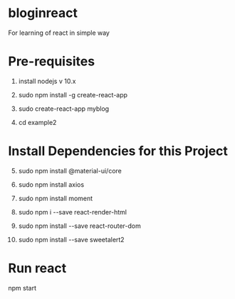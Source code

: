 # bloginreact

For learning of react in simple way

# Pre-requisites

1. install nodejs v 10.x

2. sudo npm install -g create-react-app

3. sudo create-react-app myblog

4. cd example2

# Install Dependencies for this Project

5. sudo npm install @material-ui/core

6. sudo npm install axios

7. sudo npm install moment

8. sudo npm i --save react-render-html

9. sudo npm install --save react-router-dom

10. sudo npm install --save sweetalert2


# Run react

npm start

